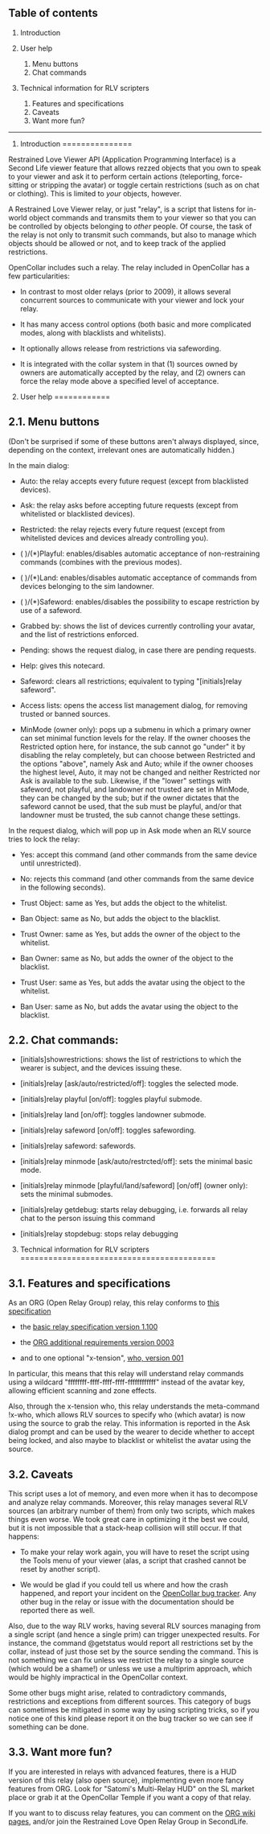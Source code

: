 Table of contents
-----------------
1. Introduction

2. User help
    1. Menu buttons
    2. Chat commands

3. Technical information for RLV scripters
    1. Features and specifications
    2. Caveats
    3. Want more fun?


*****

1. Introduction
===============

Restrained Love Viewer API (Application Programming Interface) is a Second Life viewer feature that allows rezzed objects that you own to speak to your viewer and ask it to perform certain actions (teleporting, force-sitting or stripping the avatar) or toggle certain restrictions (such as on chat or clothing). This is limited to *your* objects, however.

A Restrained Love Viewer relay, or just "relay", is  a script that listens for in-world object commands and transmits them to your viewer so that you can be controlled by objects belonging to *other* people. Of course, the task of the relay is not only to transmit such commands, but also to manage which objects should be allowed or not, and to keep track of the applied restrictions.

OpenCollar includes such a relay. The relay included in OpenCollar has a few particularities:

- In contrast to most older relays (prior to 2009), it allows several concurrent sources to communicate with your viewer and lock your relay.

- It has many access control options (both basic and more complicated modes, along with blacklists and whitelists).

- It optionally allows release from restrictions via safewording.

- It is integrated with the collar system in that (1) sources owned by owners are automatically accepted by the relay, and (2) owners can force the relay mode above a specified level of acceptance.


2. User help
============

2.1. Menu buttons
-----------------

(Don't be surprised if some of these buttons aren't always displayed, since, depending on the context, irrelevant ones are automatically hidden.)

In the main dialog:

* Auto: the relay accepts every future request (except from blacklisted devices).

* Ask: the relay asks before accepting future requests (except from whitelisted or blacklisted devices).

* Restricted: the relay rejects every future request (except from whitelisted devices and devices already controlling you).

* ( )/(*)Playful: enables/disables automatic acceptance of non-restraining commands (combines with the previous modes).

* ( )/(*)Land: enables/disables automatic acceptance of commands from devices belonging to the sim landowner.

* ( )/(*)Safeword: enables/disables the possibility to escape restriction by use of a safeword.

* Grabbed by: shows the list of devices currently controlling your avatar, and the list of restrictions enforced.

* Pending: shows the request dialog, in case there are pending requests.

* Help: gives this notecard.

* Safeword: clears all restrictions; equivalent to typing "[initials]relay safeword".

* Access lists: opens the access list management dialog, for removing trusted or banned sources.

* MinMode (owner only): pops up a submenu in which a primary owner can set minimal function levels for the relay. If the owner chooses the Restricted option here, for instance, the sub cannot go "under" it by disabling the relay completely, but can choose between Restricted and the options "above", namely Ask and Auto; while if the owner chooses the highest level, Auto, it may not be changed and neither Restricted nor Ask is available to the sub. Likewise, if the "lower" settings with safeword, not playful, and landowner not trusted are set in MinMode, they can be changed by the sub; but if the owner dictates that the safeword cannot be used, that the sub must be playful, and/or that landowner must be trusted, the sub cannot change these settings.

In the request dialog, which will pop up in Ask mode when an RLV source tries to lock the relay:

* Yes: accept this command (and other commands from the same device until unrestricted).

* No: rejects this command (and other commands from the same device in the following seconds).

* Trust Object: same as Yes, but adds the object to the whitelist.

* Ban Object: same as No, but adds the object to the blacklist.

* Trust Owner: same as Yes, but adds the owner of the object to the whitelist.

* Ban Owner: same as No, but adds the owner of the object to the blacklist.

* Trust User: same as Yes, but adds the avatar using the object to the whitelist.

* Ban User: same as No, but adds the avatar using the object to the blacklist.


2.2. Chat commands:
-------------------

* [initials]showrestrictions: shows the list of restrictions to which the wearer is subject, and the devices issuing these.

* [initials]relay [ask/auto/restricted/off]: toggles the selected mode.

* [initials]relay playful [on/off]: toggles playful submode.

* [initials]relay land [on/off]: toggles landowner submode.

* [initials]relay safeword [on/off]: toggles safewording.

* [initials]relay safeword: safewords.

* [initials]relay minmode [ask/auto/restrcted/off]: sets the minimal basic mode.

* [initials]relay minmode [playful/land/safeword] [on/off] (owner only): sets the minimal submodes.

* [initials]relay getdebug: starts relay debugging, i.e. forwards all relay chat to the person issuing this command

* [initials]relay stopdebug: stops relay debugging


3. Technical information for RLV scripters
==========================================

3.1. Features and specifications
--------------------------------

As an ORG (Open Relay Group) relay, this relay conforms to
[this specification](https://wiki.secondlife.com/wiki/LSL_Protocol/Restrained_Love_Open_Relay_Group)
- the [basic relay specification version 1.100](https://wiki.secondlife.com/wiki/LSL_Protocol/Restrained_Love_Relay)

- the [ORG additional requirements version 0003](https://wiki.secondlife.com/wiki/LSL_Protocol/Restrained_Love_Open_Relay_Group/ORG_Requirements)

- and to one optional "x-tension", [who, version 001](https://wiki.secondlife.com/wiki/LSL_Protocol/Restrained_Love_Open_Relay_Group/who)

In particular, this means that this relay will understand relay commands using a wildcard "ffffffff-ffff-ffff-ffff-ffffffffffff" instead of the avatar key, allowing efficient scanning and zone effects.

Also, through the x-tension who, this relay understands the meta-command !x-who, which allows RLV sources to specify who (which avatar) is now using the source to grab the relay. This information is reported in the Ask dialog prompt and can be used by the wearer to decide whether to accept being locked, and also maybe to blacklist or whitelist the avatar using the source.

3.2. Caveats
------------

This script uses a lot of memory, and even more when it has to decompose and analyze relay commands. Moreover, this relay manages several RLV sources (an arbitrary number of them) from only two scripts, which makes things even worse. We took great care in optimizing it the best we could, but it is not impossible that a stack-heap collision will still occur. If that happens:

- To make your relay work again, you will have to reset the script using the Tools menu of your viewer (alas, a script that crashed cannot be reset by another script).

- We would be glad if you could tell us where and how the crash happened, and report your incident on the [OpenCollar bug tracker](http://code.google.com/p/opencollar/issues). Any other bug in the relay or issue with the documentation should be reported there as well.

Also, due to the way RLV works, having several RLV sources managing from a single script (and hence a single prim) can trigger unexpected results. For instance, the command @getstatus would report all restrictions set by the collar, instead of just those set by the source sending the command. This is not something we can fix unless we restrict the relay to a single source (which would be a shame!) or unless we use a multiprim approach, which would be highly impractical in the OpenCollar context.

Some other bugs might arise, related to contradictory commands, restrictions and exceptions from different sources. This category of bugs can sometimes be mitigated in some way by using scripting tricks, so if you notice one of this kind please report it on the bug tracker so we can see if something can be done.

3.3. Want more fun?
-------------------

If you are interested in relays with advanced features, there is a HUD version of this relay (also open source), implementing even more fancy features from ORG. Look for "Satomi's Multi-Relay HUD" on the SL market place or grab it at the OpenCollar Temple if you want a copy of that relay.

If you want to to discuss relay features, you can comment on the [ORG wiki pages](https://wiki.secondlife.com/wiki/LSL_Protocol/Restrained_Love_Open_Relay_Group), and/or join the Restrained Love Open Relay Group in SecondLife.